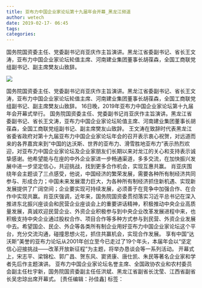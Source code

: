 ```yaml
---
title: 亚布力中国企业家论坛第十九届年会开幕_黑龙江频道
author: wetech
date: 2019-02-17- 06:45
tags: 
categories: 
---
```

国务院国资委主任、党委副书记肖亚庆作主旨演讲。黑龙江省委副书记、省长王文涛，亚布力中国企业家论坛轮值主席、河南建业集团董事长胡葆森，全国工商联党组副书记、副主席樊友山致辞。
<!-- more -->
                
<img align="center" border="0" src="http://p2.ifengimg.com/a/2016/0810/204c433878d5cf9size1_w16_h16.png" />
                
                
            
国务院国资委主任、党委副书记肖亚庆作主旨演讲。黑龙江省委副书记、省长王文涛，亚布力中国企业家论坛轮值主席、河南建业集团董事长胡葆森，全国工商联党组副书记、副主席樊友山致辞。
16日晚，2019年亚布力中国企业家论坛第十九届年会开幕式举行。
国务院国资委主任、党委副书记肖亚庆作主旨演讲。黑龙江省委副书记、省长王文涛，亚布力中国企业家论坛轮值主席、河南建业集团董事长胡葆森，全国工商联党组副书记、副主席樊友山致辞。
王文涛在致辞时代表黑龙江省委省政府对第十九届亚布力中国企业家论坛年会的召开表示衷心祝贺，对远道而来的各界嘉宾来到“中国的达沃斯、世界的亚布力、滑雪胜地亚布力”表示热烈欢迎，对亚布力中国企业家论坛及企业家朋友们长期以来对龙江的关心和支持表示诚挚感谢。他希望能与在座的中外企业家进一步畅通渠道，多多交流，在加快振兴发展中进一步坚定信心，共迎挑战，找到更多合作机会，实现互惠共赢。
肖亚庆围绕年会主题谈了三点感受，他说，中国经济的繁荣发展，需要各种所有制经济共同参与、形成合力；中国未来发展潜力巨大，为各种所有制经济抓住新机遇、实现新发展提供了广阔空间；企业要实现可持续发展，必须善于在竞争中加强合作、在合作中实现共赢。肖亚庆强调，近年来，国务院国资委贯彻落实习近平总书记在深入推进东北振兴座谈会和民营企业座谈会上的重要讲话精神，积极推动中央企业高质量发展，真诚欢迎民营企业、外资企业积极参与到中央企业改革发展进程中来，也积极支持中央企业通过股权合作、项目合作等多种方式参与到民营、外资企业发展中去。希望国企、民企、外企等各类所有制企业用好亚布力中国企业家论坛这个平台，充分交流沟通，碰撞思想火花，抓住共赢机会，实现合作发展。
享有中国“达沃斯”美誉的亚布力论坛从2001年创立至今已走过了19个年头，本届年会以“坚定信心迎接挑战——改革开放新征程”为主题，将举办恳谈会等一系列活动。
开幕式上，宋志平、梁锦松、郭广昌、贺东风、窦贤康、唐仕凯、朱民等著名企业家和学者先后作主题演讲。
亚布力中国企业家论坛名誉主席、全国政协农业和农村委员会副主任杜宇新，国务院国资委副主任任洪斌、黑龙江省副省长沈莹、江西省副省长吴忠琼出席开幕式。
[责任编辑：孙佳鑫]
标签：
 
             
